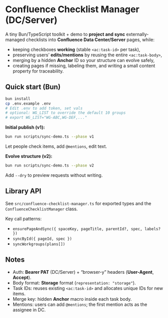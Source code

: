 # Confluence Checklist Manager (DC/Server)

A tiny Bun/TypeScript toolkit + demo to **project and sync** externally-managed checklists into **Confluence Data Center/Server** pages, while:

- keeping checkboxes **working** (stable `<ac:task-id>` per task),
- preserving users’ **edits/mentions** by reusing the entire `<ac:task-body>`,
- merging by a hidden **Anchor** ID so your structure can evolve safely,
- creating pages if missing, labeling them, and writing a small content property for traceability.

## Quick start (Bun)

```bash
bun install
cp .env.example .env
# Edit .env to add token, set vals
# optional: WG_LIST to override the default 10 groups
# export WG_LIST="WG-ABC,WG-DEF,..."
```

**Initial publish (v1):**
```bash
bun run scripts/sync-demo.ts --phase v1
```

Let people check items, add `@mentions`, edit text.

**Evolve structure (v2):**
```bash
bun run scripts/sync-demo.ts --phase v2
```

Add `--dry` to preview requests without writing.

## Library API

See `src/confluence-checklist-manager.ts` for exported types and the `ConfluenceChecklistManager` class.

Key call patterns:
- `ensurePageAndSync({ spaceKey, pageTitle, parentId?, spec, labels? })`
- `syncById({ pageId, spec })`
- `syncWorkgroups(plans[])`

## Notes

- Auth: **Bearer PAT** (DC/Server) + “browser-y” headers (**User-Agent**, **Accept**).
- Body format: **Storage** format (`representation: "storage"`).
- Task IDs: reuses existing `<ac:task-id>` and allocates unique IDs for new items.
- Merge key: hidden **Anchor** macro inside each task body.
- Mentions: users can add `@mentions`; the first mention acts as the assignee in DC.
